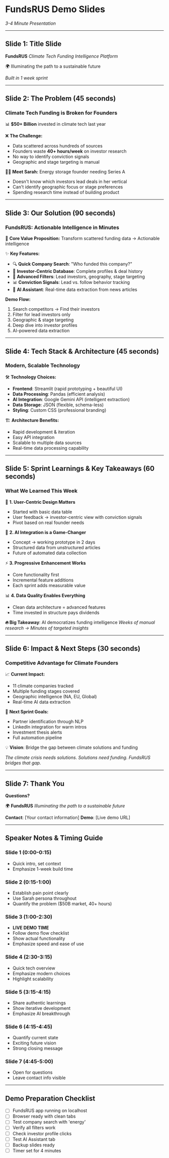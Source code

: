 # FundsRUS Demo Slides
*3-4 Minute Presentation*

---

## Slide 1: Title Slide
**FundsRUS**
*Climate Tech Funding Intelligence Platform*

🌍 Illuminating the path to a sustainable future

*Built in 1 week sprint*

---

## Slide 2: The Problem (45 seconds)
### Climate Tech Funding is Broken for Founders

📊 **$50+ Billion** invested in climate tech last year

❌ **The Challenge:**
- Data scattered across hundreds of sources
- Founders waste **40+ hours/week** on investor research
- No way to identify conviction signals
- Geographic and stage targeting is manual

👩‍💼 **Meet Sarah:** Energy storage founder needing Series A
- Doesn't know which investors lead deals in her vertical
- Can't identify geographic focus or stage preferences
- Spending research time instead of building product

---

## Slide 3: Our Solution (90 seconds)
### FundsRUS: Actionable Intelligence in Minutes

🎯 **Core Value Proposition:**
Transform scattered funding data → Actionable intelligence

✨ **Key Features:**
- 🔍 **Quick Company Search**: "Who funded this company?"
- 🏦 **Investor-Centric Database**: Complete profiles & deal history
- 🎯 **Advanced Filters**: Lead investors, geography, stage targeting
- 📊 **Conviction Signals**: Lead vs. follow behavior tracking
- 🤖 **AI Assistant**: Real-time data extraction from news articles

**Demo Flow:**
1. Search competitors → Find their investors
2. Filter for lead investors only
3. Geographic & stage targeting
4. Deep dive into investor profiles
5. AI-powered data extraction

---

## Slide 4: Tech Stack & Architecture (45 seconds)
### Modern, Scalable Technology

🛠️ **Technology Choices:**
- **Frontend**: Streamlit (rapid prototyping + beautiful UI)
- **Data Processing**: Pandas (efficient analysis)
- **AI Integration**: Google Gemini API (intelligent extraction)
- **Data Storage**: JSON (flexible, schema-less)
- **Styling**: Custom CSS (professional branding)

🏗️ **Architecture Benefits:**
- Rapid development & iteration
- Easy API integration
- Scalable to multiple data sources
- Real-time data processing capability

---

## Slide 5: Sprint Learnings & Key Takeaways (60 seconds)
### What We Learned This Week

🎯 **1. User-Centric Design Matters**
- Started with basic data table
- User feedback → investor-centric view with conviction signals
- Pivot based on real founder needs

🤖 **2. AI Integration is a Game-Changer**
- Concept → working prototype in 2 days
- Structured data from unstructured articles
- Future of automated data collection

⚡ **3. Progressive Enhancement Works**
- Core functionality first
- Incremental feature additions
- Each sprint adds measurable value

📊 **4. Data Quality Enables Everything**
- Clean data architecture = advanced features
- Time invested in structure pays dividends

**🔥 Big Takeaway**: AI democratizes funding intelligence
*Weeks of manual research → Minutes of targeted insights*

---

## Slide 6: Impact & Next Steps (30 seconds)
### Competitive Advantage for Climate Founders

📈 **Current Impact:**
- 11 climate companies tracked
- Multiple funding stages covered
- Geographic intelligence (NA, EU, Global)
- Real-time AI data extraction

🚀 **Next Sprint Goals:**
- Partner identification through NLP
- LinkedIn integration for warm intros
- Investment thesis alerts
- Full automation pipeline

💡 **Vision**: Bridge the gap between climate solutions and funding

*The climate crisis needs solutions.*
*Solutions need funding.*
*FundsRUS bridges that gap.*

---

## Slide 7: Thank You
**Questions?**

🌍 **FundsRUS**
*Illuminating the path to a sustainable future*

**Contact**: [Your contact information]
**Demo**: [Live demo URL]

---

## Speaker Notes & Timing Guide

### Slide 1 (0:00-0:15)
- Quick intro, set context
- Emphasize 1-week build time

### Slide 2 (0:15-1:00)
- Establish pain point clearly
- Use Sarah persona throughout
- Quantify the problem ($50B market, 40+ hours)

### Slide 3 (1:00-2:30)
- **LIVE DEMO TIME**
- Follow demo flow checklist
- Show actual functionality
- Emphasize speed and ease of use

### Slide 4 (2:30-3:15)
- Quick tech overview
- Emphasize modern choices
- Highlight scalability

### Slide 5 (3:15-4:15)
- Share authentic learnings
- Show iterative development
- Emphasize AI breakthrough

### Slide 6 (4:15-4:45)
- Quantify current state
- Exciting future vision
- Strong closing message

### Slide 7 (4:45-5:00)
- Open for questions
- Leave contact info visible

---

## Demo Preparation Checklist
- [ ] FundsRUS app running on localhost
- [ ] Browser ready with clean tabs
- [ ] Test company search with 'energy'
- [ ] Verify all filters work
- [ ] Check investor profile clicks
- [ ] Test AI Assistant tab
- [ ] Backup slides ready
- [ ] Timer set for 4 minutes
